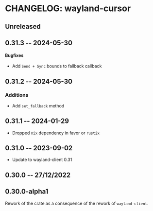 # CHANGELOG: wayland-cursor

## Unreleased

## 0.31.3 -- 2024-05-30

#### Bugfixes
- Add `Send + Sync` bounds to fallback callback

## 0.31.2 -- 2024-05-30

### Additions
- Add `set_fallback` method

## 0.31.1 -- 2024-01-29

- Dropped `nix` dependency in favor or `rustix`

## 0.31.0 -- 2023-09-02

- Update to wayland-client 0.31

## 0.30.0 -- 27/12/2022

## 0.30.0-alpha1

Rework of the crate as a consequence of the rework of `wayland-client`.
